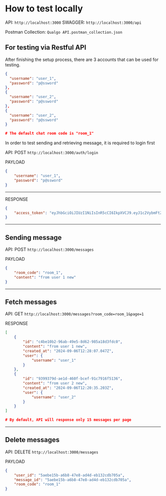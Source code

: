 # How to test locally

API: `http://localhost:3000`
SWAGGER: `http://localhost:3000/api`

Postman Collection: `Qualgo API.postman_collection.json`

## For testing via Restful API
After finishing the setup process, there are 3 accounts that can be used for testing.

```json
{
  "username": "user_1",
  "password": "p@ssword"
},
{
  "username": "user_2",
  "password": "p@ssword"
},
{
  "username": "user_2",
  "password": "p@ssword"
}

# The default chat room code is "room_1"
```

In order to test sending and retrieving message, it is required to login first

API: POST `http://localhost:3000/auth/login`

PAYLOAD

```json
{
    "username": "user_1",
    "password": "p@ssword"
}
```
---

RESPONSE
```json
{
    "access_token": "eyJhbGciOiJIUzI1NiIsInR5cCI6IkpXVCJ9.eyJ1c2VybmFtZSI6InVzZXIxIiwiaWF0IjoxNzI1NTU3Njg3LCJleHAiOjE3MjU1NTgyODd9.65aebgj8VOq_mKMryUbHg23sPm79wAY9vsphHY8yZcI"
}
```

---

## Sending message

API: POST `http://localhost:3000/messages`

PAYLOAD
```json
{
    "room_code": "room_1",
    "content": "from user 1 new"
}
```

---

## Fetch messages

API: GET `http://localhost:3000/messages?room_code=room_1&page=1`

RESPONSE
```json
[
    {
        "id": "c4be10b2-96ab-49e5-8d62-985a18d3fdc0",
        "content": "from user 1 new",
        "created_at": "2024-09-06T12:28:07.047Z",
        "user": {
            "username": "user_1"
        }
    },
    {
        "id": "9399379d-ae1d-460f-bcef-91c7916f5136",
        "content": "from user 2 new",
        "created_at": "2024-09-06T12:20:35.203Z",
        "user": {
            "username": "user_2"
        }
    }
]

# By default, API will response only 15 messages per page
```

---

## Delete messages

API: DELETE `http://localhost:3000/messages`

PAYLOAD
```json
{
    "user_id": "5aebe15b-a6b8-47e8-ad4d-eb132cdb705a",
    "message_id": "5aebe15b-a6b8-47e8-ad4d-eb132cdb705a",
    "room_code": "room_1"
}
```
